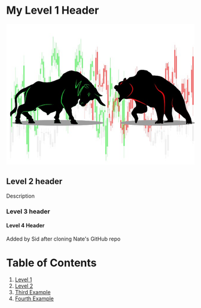 # My Level 1 Header

![Alt text](shutterstock_1695151366_na_studio.jpg)

## Level 2 header

Description

### Level 3 header

#### Level 4 Header

Added by Sid after cloning Nate's GitHub repo

# Table of Contents

1. [Level 1](#my-level-1-header)
2. [Level 2](#level-2-header)
3. [Third Example](#level-3-header)
4. [Fourth Example](#level-4-header)
